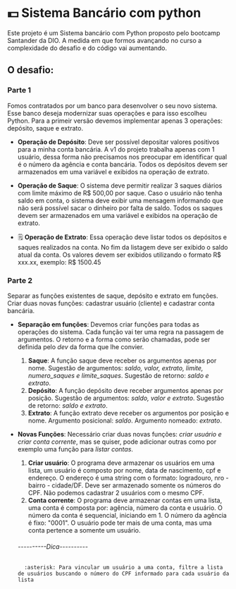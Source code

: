 # :dollar: Sistema Bancário com python

Este projeto é um Sistema bancário com Python proposto pelo bootcamp Santander da DIO. A medida em que formos avançando no curso a complexidade do desafio e do código vai aumentando.

## O desafio:

### Parte 1
Fomos contratados por um banco para desenvolver o seu novo sistema. Esse banco deseja modernizar suas operações e para isso escolheu Python. Para a primeir versão devemos implementar apenas 3 operações: depósito, saque e extrato.

- **Operação de Depósito**: Deve ser possível depositar valores positivos para a minha conta bancária. A v1 do projeto trabalha apenas com 1 usuário, dessa forma não precisamos nos preocupar em identificar qual é o número da agência e conta bancária. Todos os depósitos devem ser armazenados em uma variável e exibidos na operação de extrato.

- **Operação de Saque**: O sistema deve permitir realizar 3 saques diários com limite máximo de R$ 500,00 por saque. Caso o usuário não tenha saldo em conta, o sistema deve exibir uma mensagem informando que não será possível sacar o dinheiro por falta de saldo. Todos os saques devem ser armazenados em uma variável e exibidos na operação de extrato.

- 🗒️ **Operação de Extrato**: Essa operação deve listar todos os depósitos e saques realizados na conta. No fim da listagem deve ser exibido o saldo atual da conta. Os valores devem ser exibidos utilizando o formato R$ xxx.xx, exemplo: R$ 1500.45

### Parte 2
Separar as funções existentes de saque, depósito e extrato em funções. Criar duas novas funções: cadastrar usuário (cliente) e cadastrar conta bancária.

* **Separação em funções**: Devemos criar funções para todas as operações do sistema. Cada função vai ter uma regra na passagem de argumentos. O retorno e a forma como serão chamadas, pode ser definida pelo *dev* da forma que lhe convier.
    1. **Saque**: A função saque deve receber os argumentos apenas por nome.  Sugestão de argumentos: *saldo, valor, extrato, limite, numero_saques e limite_saques*. Sugestão de retorno: *saldo e extrato*.
    2. **Depósito**: A função depósito deve receber argumentos apenas por posição. Sugestão de argumentos: *saldo, valor e extrato*. Sugestão de retorno: *saldo e extrato*.
    3. **Extrato**: A função extrato deve receber os argumentos por posição e nome. Argumento posicional: *saldo*. Argumento nomeado: *extrato*.

* **Novas Funções**: Necessário criar duas novas funções: *criar usuário e criar conta corrente*, mas se quiser, pode adicionar outras como por exemplo uma função para *listar contas*.
    1. **Criar usuário**: O programa deve armazenar os usuários em uma lista, um usuário é composto por nome, data de nascimento, cpf e endereço. O endereço é uma string com o formato: logradouro, nro - bairro - cidade/DF. Deve ser armazenado somente os números do CPF. Não podemos cadastrar 2 usuários com o mesmo CPF.
    2. **Conta corrente**: O programa deve armazenar contas em uma lista, uma conta é composta por: agência, número da conta e usuário. O número da conta é sequencial, iniciando em 1. O número da agência é fixo: "0001". O usuário pode ter mais de uma conta, mas uma conta pertence a somente um usuário.

    ###### ----------Dica----------
        :asterisk: Para vincular um usuário a uma conta, filtre a lista de usuários buscando o número do CPF informado para cada usuário da lista
